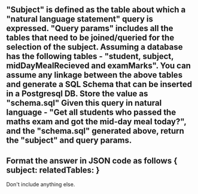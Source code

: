 "Subject" is defined as the table about which a "natural language statement" query is expressed. "Query params" includes all the tables that need to be joined/queried for the selection of the subject.
Assuming a database has the following tables - "student, subject, midDayMealRecieved and examMarks". You can assume any linkage between the above tables and generate a SQL Schema that can be inserted in a Postgresql DB. Store the value as "schema.sql"
Given this query in natural language - "Get all students who passed the maths exam and got the mid-day meal today?", and the "schema.sql" generated above, return the "subject" and query params.
-----------------------------
Format the answer in JSON code as follows
{ subject: <name of the table containing subject>
relatedTables: <comma separated query params as an array>}
-----------------------------
Don't include anything else.
